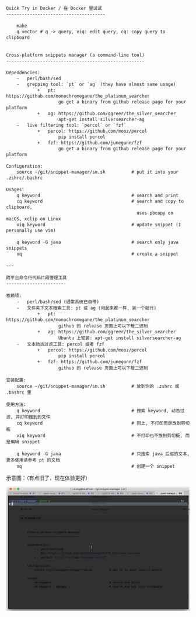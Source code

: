     Quick Try in Docker / 在 Docker 里试试
    --------------------------------------

        make
        q vector # q -> query, viq: edit query, cq: copy query to clipboard


    Cross-platform snippets manager (a command-line tool)
    -----------------------------------------------------

    Dependencies:
        -   perl/bash/sed
        -   grepping tool: `pt` or `ag` (they have almost same usage)
                +   pt: https://github.com/monochromegane/the_platinum_searcher
                        go get a binary from github release page for your platform
                +   ag: https://github.com/ggreer/the_silver_searcher
                        apt-get install silversearcher-ag
        -   live filtering tool: `percol` or `fzf`
                +   percol: https://github.com/mooz/percol
                        pip install percol
                +   fzf: https://github.com/junegunn/fzf
                        go get a binary from github release page for your platform

    Configuration:
        source ~/git/snippet-manager/sm.sh          # put it into your .zshrc/.bashrc

    Usages:
        q keyword                                   # search and print
        cq keyword                                  # search and copy to clipboard,
                                                      uses pbcopy on macOS, xclip on Linux
        viq keyword                                 # update snippet (I personally use vim)

        q keyword -G java                           # search only java snippets
        nq                                          # create a snippet

    ---

    跨平台命令行代码片段管理工具
    -----------------------

    依赖项:
        -   perl/bash/sed (通常系统已自带)
        -   文件夹下文本搜索工具: pt 或 ag (用起来都一样, 装一个就行)
                +   pt: https://github.com/monochromegane/the_platinum_searcher
                        github 的 release 页面上可以下载二进制
                +   ag: https://github.com/ggreer/the_silver_searcher
                        Ubuntu 上安装: apt-get install silversearcher-ag
        -   文本动态过滤工具: percol 或者 fzf
                +   percol: https://github.com/mooz/percol
                        pip install percol
                +   fzf: https://github.com/junegunn/fzf
                        github 的 release 页面上可以下载二进制

    安装配置:
        source ~/git/snippet-manager/sm.sh          # 放到你的 .zshrc 或 .bashrc 里

    使用方法:
        q keyword                                   # 搜索 keyword, 动态过滤, 并打印搜到的文件
        cq keyword                                  # 同上, 不打印而是放到剪切板
        viq keyword                                 # 不打印也不放到剪切板, 而是编辑 snippet

        q keyword -G java                           # 只搜索 java 后缀的文本, 更多使用请参考 pt 的文档
        nq                                          # 创建一个 snippet

示意图：（有点旧了，现在体验更好）

![](sm.gif)
